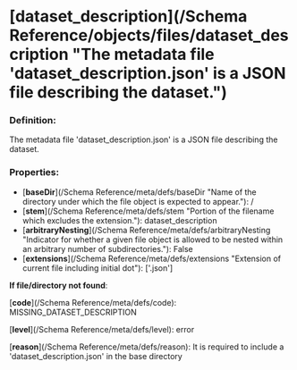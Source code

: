 # [dataset_description](/Schema Reference/objects/files/dataset_description "The metadata file 'dataset_description.json' is a JSON file describing the dataset.")

### Definition:

The metadata file 'dataset_description.json' is a JSON file describing the dataset.

### Properties:

- [**baseDir**](/Schema Reference/meta/defs/baseDir "Name of the directory under which the file object is expected to appear."): /
- [**stem**](/Schema Reference/meta/defs/stem "Portion of the filename which excludes the extension."): dataset_description
- [**arbitraryNesting**](/Schema Reference/meta/defs/arbitraryNesting "Indicator for whether a given file object is allowed to be nested within an arbitrary number of subdirectories."): False
- [**extensions**](/Schema Reference/meta/defs/extensions "Extension of current file including initial dot"): ['.json']

**If file/directory not found**:

[**code**](/Schema Reference/meta/defs/code): MISSING_DATASET_DESCRIPTION

[**level**](/Schema Reference/meta/defs/level): error

[**reason**](/Schema Reference/meta/defs/reason): It is required to include a 'dataset_description.json' in the base directory
